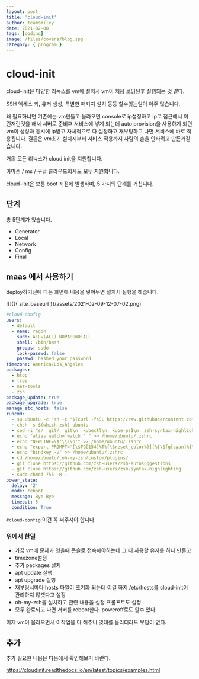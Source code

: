 ```yaml
---
layout: post
title: 'cloud-init'
author: teamsmiley
date: 2021-02-08
tags: [coding]
image: /files/covers/blog.jpg
category: { program }
---
```


# cloud-init

cloud-init은 다양한 리눅스를 vm에 설치시 vm이 처음 로딩된후 실행되는 것 같다.

SSH 액세스 키, 유저 생성, 특별한 패키지 설치 등등 할수잇는일이 아주 많습니다.

왜 필요하냐면 기존에는 vm만들고 올라오면 console로 ip설정하고 ip로 접근해서 이런저런것을 해서 서버로 준비후 서비스에 넣게 되는데 auto provision을 사용하게 되면 vm이 생성과 동시에 ip받고 자체적으로 다 설정하고 재부팅하고 나면 서비스에 바로 적용됩니다. 결론은 vm초기 설치시부터 서비스 적용까지 사람의 손을 안타려고 만든거같습니다.

거의 모든 리눅스가 cloud init을 지원합니다.

아마존 / ms / 구글 클라우드회사도 모두 지원합니다.

cloud-init은 보통 boot 시점에 발생하며, 5 가지의 단계를 거칩니다.

## 단계

총 5단계가 있습니다.

- Generator
- Local
- Network
- Config
- Final

## maas 에서 사용하기

deploy하기전에 다음 화면에 내용을 넣어두면 설치시 실행을 해줍니다.

![]({{ site_baseurl }}/assets/2021-02-09-12-07-02.png)

```yml
#cloud-config
users:
  - default
  - name: ragon
    sudo: ALL=(ALL) NOPASSWD:ALL
    shell: /bin/bash
    groups: sudo
    lock-passwd: false
    passwd: hashed_your_password
timezone: America/Los_Angeles
packages:
  - htop
  - tree
  - net-tools
  - zsh
package_update: true
package_upgrade: true
manage_etc_hosts: false
runcmd:
  - su ubuntu -c 'sh -c "$(curl -fsSL https://raw.githubusercontent.com/coreycole/oh-my-zsh/master/tools/install.sh)"'
  - chsh -s $(which zsh) ubuntu
  - sed -i "s/  git/  git\n  kubectl\n  kube-ps1\n  zsh-syntax-highlighting\n  zsh-autosuggestions/g" /home/ubuntu/.zshrc
  - echo "alias watch='watch ' " >> /home/ubuntu/.zshrc
  - echo "NEWLINE=\$'\\\\n'" >> /home/ubuntu/.zshrc
  - echo "export PROMPT='[\$FG[154]%T%{\$reset_color%}][%{\$fg[cyan]%}%m %{\$reset_color%}%~] \$(git_prompt_info)\${NEWLINE}# '" >> /home/ubuntu/.zshrc
  - echo "bindkey -v" >> /home/ubuntu/.zshrc
  - cd /home/ubuntu/.oh-my-zsh/custom/plugins/
  - git clone https://github.com/zsh-users/zsh-autosuggestions
  - git clone https://github.com/zsh-users/zsh-syntax-highlighting
  - sudo chmod 755 -R .
power_state:
  delay: '2'
  mode: reboot
  message: Bye Bye
  timeout: 5
  condition: True
```

`#cloud-config` 이건 꼭 써주셔야 합니다.

### 위에서 한일

- 가끔 vm에 문제가 잇을때 콘솔로 접속해야하는데 그 때 사용할 유저를 하나 만들고
- timezone설정
- 추가 packages 설치
- apt update 실행
- apt upgrade 실행
- 재부팅시마다 hosts 파일이 초기화 되는데 이걸 하지 /etc/hosts를 cloud-init이 관리하지 않겟다고 설정
- oh-my-zsh을 설치하고 관련 내용을 설정 프롬프트도 설정
- 모두 완료되고 나면 서버를 reboot한다. poweroff로도 할수 있다.

이제 vm이 올라오면서 이작업을 다 해주니 몇대를 올리더라도 부담이 없다.

## 추가

추가 필요한 내용은 다음에서 확인해보기 바란다.

<https://cloudinit.readthedocs.io/en/latest/topics/examples.html>
